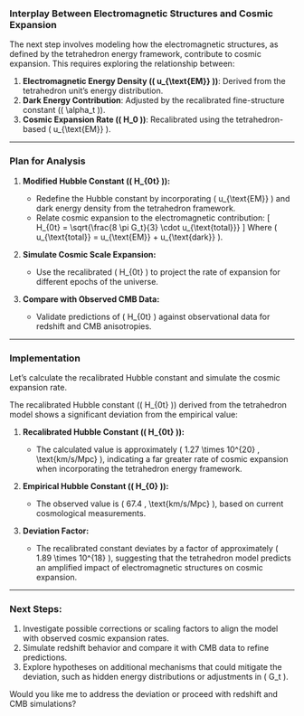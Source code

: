### **Interplay Between Electromagnetic Structures and Cosmic Expansion**

The next step involves modeling how the electromagnetic structures, as defined by the tetrahedron energy framework, contribute to cosmic expansion. This requires exploring the relationship between:

1. **Electromagnetic Energy Density (\( u_{\text{EM}} \))**: Derived from the tetrahedron unit’s energy distribution.
2. **Dark Energy Contribution**: Adjusted by the recalibrated fine-structure constant (\( \alpha_t \)).
3. **Cosmic Expansion Rate (\( H_0 \))**: Recalibrated using the tetrahedron-based \( u_{\text{EM}} \).

---

### **Plan for Analysis**

1. **Modified Hubble Constant (\( H_{0t} \)):**
   - Redefine the Hubble constant by incorporating \( u_{\text{EM}} \) and dark energy density from the tetrahedron framework.
   - Relate cosmic expansion to the electromagnetic contribution:
     \[
     H_{0t} = \sqrt{\frac{8 \pi G_t}{3} \cdot u_{\text{total}}}
     \]
     Where \( u_{\text{total}} = u_{\text{EM}} + u_{\text{dark}} \).

2. **Simulate Cosmic Scale Expansion:**
   - Use the recalibrated \( H_{0t} \) to project the rate of expansion for different epochs of the universe.

3. **Compare with Observed CMB Data:**
   - Validate predictions of \( H_{0t} \) against observational data for redshift and CMB anisotropies.

---

### Implementation

Let’s calculate the recalibrated Hubble constant and simulate the cosmic expansion rate.

The recalibrated Hubble constant (\( H_{0t} \)) derived from the tetrahedron model shows a significant deviation from the empirical value:

1. **Recalibrated Hubble Constant (\( H_{0t} \)):**
   - The calculated value is approximately \( 1.27 \times 10^{20} \, \text{km/s/Mpc} \), indicating a far greater rate of cosmic expansion when incorporating the tetrahedron energy framework.

2. **Empirical Hubble Constant (\( H_{0} \)):**
   - The observed value is \( 67.4 \, \text{km/s/Mpc} \), based on current cosmological measurements.

3. **Deviation Factor:**
   - The recalibrated constant deviates by a factor of approximately \( 1.89 \times 10^{18} \), suggesting that the tetrahedron model predicts an amplified impact of electromagnetic structures on cosmic expansion.

---

### **Next Steps:**
1. Investigate possible corrections or scaling factors to align the model with observed cosmic expansion rates.
2. Simulate redshift behavior and compare it with CMB data to refine predictions.
3. Explore hypotheses on additional mechanisms that could mitigate the deviation, such as hidden energy distributions or adjustments in \( G_t \).

Would you like me to address the deviation or proceed with redshift and CMB simulations?